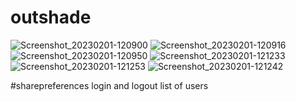 # outshade

![Screenshot_20230201-120900](https://user-images.githubusercontent.com/68375571/215971250-86d564a2-6a43-472f-815b-53b16b26015d.jpg)
![Screenshot_20230201-120916](https://user-images.githubusercontent.com/68375571/215971276-84a3392a-53d7-489f-b37d-650524e17500.jpg)
![Screenshot_20230201-120950](https://user-images.githubusercontent.com/68375571/215971316-8e1ab2a8-5c1a-400d-a2da-a62affebfe80.jpg)
![Screenshot_20230201-121233](https://user-images.githubusercontent.com/68375571/215971403-383a5c0b-96c9-4f55-83f8-4b4672c6536f.jpg)
![Screenshot_20230201-121253](https://user-images.githubusercontent.com/68375571/215971446-003b2f62-ac58-4f26-b152-b9932c3f2c84.jpg)
![Screenshot_20230201-121242](https://user-images.githubusercontent.com/68375571/215971507-13f1ec40-c069-44d6-8ab3-86167e21062f.jpg)

#sharepreferences
login and logout list of users
